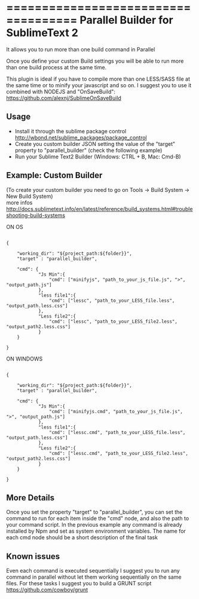 ====================================
Parallel Builder for SublimeText 2
====================================

It allows you to run more than one build command in Parallel

Once you define your custom Build settings you will be able to run more than one build process at the same time.

This plugin is ideal if you have to compile more than one LESS/SASS file at the same time or to minify your javascript and so on.
I suggest you to use it combined with NODEJS and "OnSaveBuild": https://github.com/alexnj/SublimeOnSaveBuild


Usage
------------

- Install it through the sublime package control http://wbond.net/sublime_packages/package_control
- Create you custom builder JSON setting the value of the "target" property to "parallel_builder" (check the following example)
- Run your Sublime Text2 Builder (Windows: CTRL + B, Mac: Cmd-B)


Example: Custom Builder
----------------------------------
(To create your custom builder you need to go on Tools -> Build System -> New Build System) <br />
more infos http://docs.sublimetext.info/en/latest/reference/build_systems.html#troubleshooting-build-systems


ON OS

<pre><code>
{
    
    "working_dir": "${project_path:${folder}}",
    "target" : "parallel_builder",
    
    "cmd": {
            "Js Min":{
                "cmd": ["minifyjs", "path_to_your_js_file.js", ">", "output_path.js"]
            },
            "less file1":{
                "cmd": ["lessc", "path_to_your_LESS_file.less", "output_path.less.css"]   
            },
            "Less file2":{
                "cmd": ["lessc", "path_to_your_LESS_file2.less", "output_path2.less.css"]
            }
    }
    
}
</code></pre>

ON WINDOWS

<pre><code>
{
    
    "working_dir": "${project_path:${folder}}",
    "target" : "parallel_builder",
    
    "cmd": {
            "Js Min":{
                "cmd": ["minifyjs.cmd", "path_to_your_js_file.js", ">", "output_path.js"]
            },
            "less file1":{
                "cmd": ["lessc.cmd", "path_to_your_LESS_file.less", "output_path.less.css"]   
            },
            "Less file2":{
                "cmd": ["lessc.cmd", "path_to_your_LESS_file2.less", "output_path2.less.css"]
            }
    }
    
}
</code></pre>

More Details
------------
Once you set the property "target" to "parallel_builder", you can set the command to run for each item inside the "cmd" node, and also the path to your command script. In the previous example any command is already installed by Npm and set as system environment variables.
The name for each cmd node should be a short description of the final task

Known issues
------------

Even each command is executed sequentially I suggest you to run any command in parallel without let them working sequentially on the same files. For these tasks I suggest you to build a GRUNT script https://github.com/cowboy/grunt 
